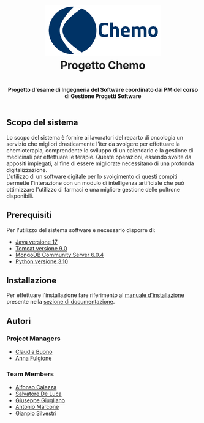 <div style="display: flex; flex-direction: column; align-items: center">
    <h1 align="center" style="width: 300px">
        <br>
        <img src="./src/main/webapp/static/images/chemo_logo_and_name-horizontal.png" alt="Chemo" width="600px">
        <br>
        Progetto Chemo
        <br>
    </h1>
<h4 align="center">Progetto d'esame di Ingegneria del Software coordinato dai PM del corso di Gestione Progetti Software</h4>
</div>


## Scopo del sistema
Lo scopo del sistema è fornire ai lavoratori del reparto di oncologia un servizio che migliori drasticamente
l’iter da svolgere per effettuare la chemioterapia, comprendente lo sviluppo di un calendario e la gestione
di medicinali per effettuare le terapie. Queste operazioni, essendo svolte da appositi impiegati, al fine di
essere migliorate necessitano di una profonda digitalizzazione.
<br>
L'utilizzo di un software digitale per lo svolgimento di questi compiti permette l'interazione con un modulo 
di intelligenza artificiale che può ottimizzare l'utilizzo di farmaci e una migliore gestione delle poltrone disponibili.


## Prerequisiti

Per l'utilizzo del sistema software è necessario disporre di:

- <a href="https://www.oracle.com/java/technologies/javase/jdk17-archive-downloads.html">Java versione 17</a>
- <a href="https://tomcat.apache.org/download-90.cgi">Tomcat versione 9.0</a>
- <a href="https://www.mongodb.com/try/download/community">MongoDB Community Server 6.0.4</a>
- <a href="https://www.python.org/downloads/release/python-3100/">Python versione 3.10</a>

## Installazione

Per effettuare l'installazione fare riferimento al <a href="https://github.com/Claudiabuono/Chemo/blob/master/documentation/2022_MDI_20C13.pdf">manuale d'installazione</a> presente nella <a href="https://github.com/Claudiabuono/Chemo/tree/master/documentation">sezione di documentazione</a>.


## Autori

### Project Managers

- <a href="https://github.com/Claudiabuono">Claudia Buono</a>
- <a href="https://github.com/annafulgione98">Anna Fulgione</a>

### Team Members

- <a href="https://github.com/alfoCaiazza">Alfonso Caiazza</a>
- <a href="https://github.com/totore01">Salvatore De Luca</a>
- <a href="https://github.com/GGiugliano23">Giuseppe Giugliano</a>
- <a href="https://github.com/amarcone42">Antonio Marcone</a>
- <a href="https://github.com/Gianpyy">Gianpio Silvestri</a>

